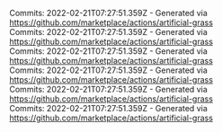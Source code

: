 Commits: 2022-02-21T07:27:51.359Z - Generated via https://github.com/marketplace/actions/artificial-grass
<br>
Commits: 2022-02-21T07:27:51.359Z - Generated via https://github.com/marketplace/actions/artificial-grass
<br>
Commits: 2022-02-21T07:27:51.359Z - Generated via https://github.com/marketplace/actions/artificial-grass
<br>
Commits: 2022-02-21T07:27:51.359Z - Generated via https://github.com/marketplace/actions/artificial-grass
<br>
Commits: 2022-02-21T07:27:51.359Z - Generated via https://github.com/marketplace/actions/artificial-grass
<br>
Commits: 2022-02-21T07:27:51.359Z - Generated via https://github.com/marketplace/actions/artificial-grass
<br>
